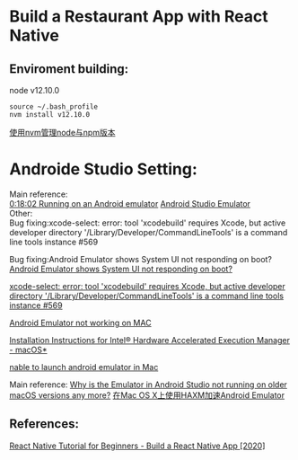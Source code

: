 # Build a Restaurant App with React Native
## Enviroment building:  
node v12.10.0
```
source ~/.bash_profile   
nvm install v12.10.0
```
[使用nvm管理node与npm版本](https://juejin.im/post/6844903861157642247)  
# Androide Studio Setting: 

Main reference:  
[0:18:02 Running on an Android emulator](https://www.youtube.com/watch?v=0-S5a0eXPoc&t=379s&ab_channel=ProgrammingwithMosh)
[Android Studio Emulator](https://docs.expo.io/workflow/android-studio-emulator/)  
Other:  
Bug fixing:xcode-select: error: tool 'xcodebuild' requires Xcode, but active developer directory '/Library/Developer/CommandLineTools' is a command line tools instance #569

Bug fixing:Android Emulator shows System UI not responding on boot?
[Android Emulator shows System UI not responding on boot?](https://stackoverflow.com/questions/49661285/android-emulator-shows-system-ui-not-responding-on-boot)   

[xcode-select: error: tool 'xcodebuild' requires Xcode, but active developer directory '/Library/Developer/CommandLineTools' is a command line tools instance #569](https://github.com/nodejs/node-gyp/issues/569)  

[Android Emulator not working on MAC](https://stackoverflow.com/questions/42848328/android-emulator-not-working-on-mac) 

[Installation Instructions for Intel® Hardware Accelerated Execution Manager - macOS*](https://web.archive.org/web/20170714071346/https://software.intel.com/en-us/android/articles/installation-instructions-for-intel-hardware-accelerated-execution-manager-mac-os-x)  

[nable to launch android emulator in Mac](https://stackoverflow.com/questions/32044251/unable-to-launch-android-emulator-in-mac)  

Main reference:
[Why is the Emulator in Android Studio not running on older macOS versions any more?](https://superuser.com/questions/1444289/why-is-the-emulator-in-android-studio-not-running-on-older-macos-versions-any-mo)
[在Mac OS X上使用HAXM加速Android Emulator](https://developer.aliyun.com/article/229657)
 
## References:  
[React Native Tutorial for Beginners - Build a React Native App [2020]](https://www.youtube.com/watch?v=0-S5a0eXPoc&t=379s&ab_channel=ProgrammingwithMosh)  
